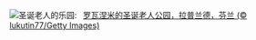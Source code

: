 ![](https://www.bing.com/th?id=OHR.SantaPark_ZH-CN7444715899_UHD.jpg&w=1000)圣诞老人的乐园:&nbsp;&ensp;[罗瓦涅米的圣诞老人公园，拉普兰德，芬兰 (© lukutin77/Getty Images)](https://www.bing.com/th?id=OHR.SantaPark_ZH-CN7444715899_UHD.jpg)
<br><br/>
